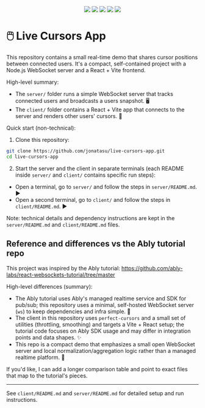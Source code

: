 <p align="center">
   <img src="https://img.shields.io/badge/Javascript-F7DF1E?style=for-the-badge&logo=javascript&logoColor=black" />
   <img src="https://img.shields.io/badge/Node.js-339933?style=for-the-badge&logo=nodedotjs&logoColor=white" />
   <img src="https://img.shields.io/badge/React-61DAFB?style=for-the-badge&logo=react&logoColor=black" />
   <img src="https://img.shields.io/badge/Vite-646CFF?style=for-the-badge&logo=vite&logoColor=white" />
   <img src="https://img.shields.io/badge/WebSockets-4aa3f7?style=for-the-badge&logo=websockets&logoColor=white" />
</p>

# 🖱️ Live Cursors App

This repository contains a small real-time demo that shares cursor positions between connected users. It's a compact, self-contained project with a Node.js WebSocket server and a React + Vite frontend.

High-level summary:

- The `server/` folder runs a simple WebSocket server that tracks connected users and broadcasts a users snapshot. 🖥️
- The `client/` folder contains a React + Vite app that connects to the server and renders other users' cursors. 🎯

Quick start (non-technical):

1. Clone this repository:

```bash
git clone https://github.com/jonatasu/live-cursors-app.git
cd live-cursors-app
```

2. Start the server and the client in separate terminals (each README inside `server/` and `client/` contains specific run steps):

- Open a terminal, go to `server/` and follow the steps in `server/README.md`. ▶️
- Open a second terminal, go to `client/` and follow the steps in `client/README.md`. ▶️

Note: technical details and dependency instructions are kept in the `server/README.md` and `client/README.md` files.

## Reference and differences vs the Ably tutorial repo

This project was inspired by the Ably tutorial: https://github.com/ably-labs/react-websockets-tutorial/tree/master

High-level differences (summary):

- The Ably tutorial uses Ably's managed realtime service and SDK for pub/sub; this repository uses a minimal, self-hosted WebSocket server (`ws`) to keep dependencies and infra simple. 🔌
- The client in this repository uses `perfect-cursors` and a small set of utilities (throttling, smoothing) and targets a Vite + React setup; the tutorial code focuses on Ably SDK usage and may differ in integration points and data shapes. ✨
- This repo is a compact demo that emphasizes a small open WebSocket server and local normalization/aggregation logic rather than a managed realtime platform. 🧩

If you'd like, I can add a longer comparison table and point to exact files that map to the tutorial's pieces.

---

See `client/README.md` and `server/README.md` for detailed setup and run instructions.
